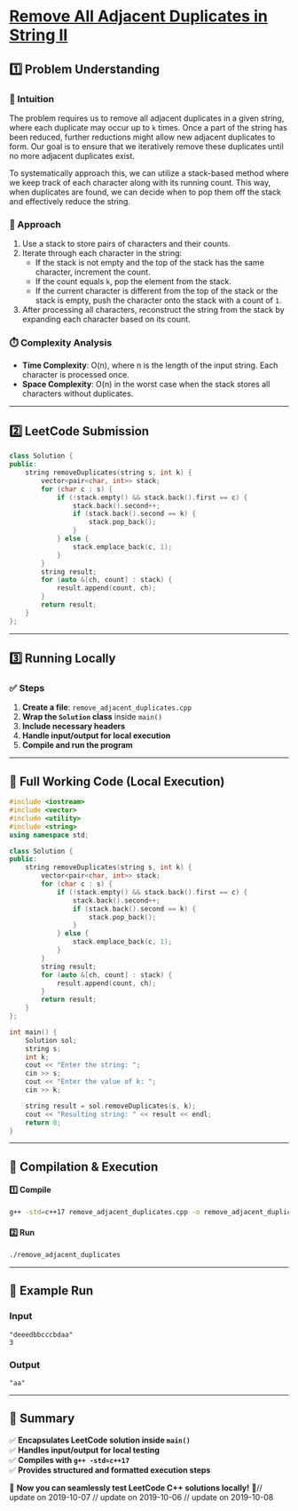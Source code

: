 # **[Remove All Adjacent Duplicates in String II](https://leetcode.com/problems/remove-all-adjacent-duplicates-in-string-ii/description/)**  

## **1️⃣ Problem Understanding**  
### **📌 Intuition**  
The problem requires us to remove all adjacent duplicates in a given string, where each duplicate may occur up to `k` times. Once a part of the string has been reduced, further reductions might allow new adjacent duplicates to form. Our goal is to ensure that we iteratively remove these duplicates until no more adjacent duplicates exist. 

To systematically approach this, we can utilize a stack-based method where we keep track of each character along with its running count. This way, when duplicates are found, we can decide when to pop them off the stack and effectively reduce the string.

### **🚀 Approach**  
1. Use a stack to store pairs of characters and their counts.
2. Iterate through each character in the string:
   - If the stack is not empty and the top of the stack has the same character, increment the count.
   - If the count equals `k`, pop the element from the stack.
   - If the current character is different from the top of the stack or the stack is empty, push the character onto the stack with a count of `1`.
3. After processing all characters, reconstruct the string from the stack by expanding each character based on its count.

### **⏱️ Complexity Analysis**  
- **Time Complexity**: O(n), where n is the length of the input string. Each character is processed once.
- **Space Complexity**: O(n) in the worst case when the stack stores all characters without duplicates.

---  

## **2️⃣ LeetCode Submission**  
```cpp
class Solution {
public:
    string removeDuplicates(string s, int k) {
        vector<pair<char, int>> stack;
        for (char c : s) {
            if (!stack.empty() && stack.back().first == c) {
                stack.back().second++;
                if (stack.back().second == k) {
                    stack.pop_back();
                }
            } else {
                stack.emplace_back(c, 1);
            }
        }
        string result;
        for (auto &[ch, count] : stack) {
            result.append(count, ch);
        }
        return result;
    }
};
```  

---  

## **3️⃣ Running Locally**  
### **✅ Steps**  
1. **Create a file**: `remove_adjacent_duplicates.cpp`  
2. **Wrap the `Solution` class** inside `main()`  
3. **Include necessary headers**  
4. **Handle input/output for local execution**  
5. **Compile and run the program**  

---  

## **📝 Full Working Code (Local Execution)**  
```cpp
#include <iostream>
#include <vector>
#include <utility>
#include <string>
using namespace std;

class Solution {
public:
    string removeDuplicates(string s, int k) {
        vector<pair<char, int>> stack;
        for (char c : s) {
            if (!stack.empty() && stack.back().first == c) {
                stack.back().second++;
                if (stack.back().second == k) {
                    stack.pop_back();
                }
            } else {
                stack.emplace_back(c, 1);
            }
        }
        string result;
        for (auto &[ch, count] : stack) {
            result.append(count, ch);
        }
        return result;
    }
};

int main() {
    Solution sol;
    string s;
    int k;
    cout << "Enter the string: ";
    cin >> s;
    cout << "Enter the value of k: ";
    cin >> k;

    string result = sol.removeDuplicates(s, k);
    cout << "Resulting string: " << result << endl;
    return 0;
}
```  

---  

## **🔧 Compilation & Execution**  
#### **1️⃣ Compile**  
```bash
g++ -std=c++17 remove_adjacent_duplicates.cpp -o remove_adjacent_duplicates
```  

#### **2️⃣ Run**  
```bash
./remove_adjacent_duplicates
```  

---  

## **🎯 Example Run**  
### **Input**  
```
"deeedbbcccbdaa"
3
```  
### **Output**  
```
"aa"
```  

---  

## **📌 Summary**  
✅ **Encapsulates LeetCode solution inside `main()`**  
✅ **Handles input/output for local testing**  
✅ **Compiles with `g++ -std=c++17`**  
✅ **Provides structured and formatted execution steps**  

🚀 **Now you can seamlessly test LeetCode C++ solutions locally!** 🚀// update on 2019-10-07
// update on 2019-10-06
// update on 2019-10-08
